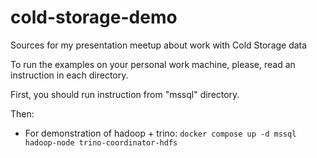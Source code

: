 # cold-storage-demo
Sources for my presentation meetup about work with Cold Storage data

To run the examples on your personal work machine, please, read an instruction in each directory. 

First, you should run instruction from "mssql" directory.

Then:
  - For demonstration of hadoop + trino: ```docker compose up -d mssql hadoop-node trino-coordinator-hdfs```
